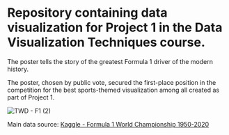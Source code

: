 # Repository containing data visualization for Project 1 in the Data Visualization Techniques course.

The poster tells the story of the greatest Formula 1 driver of the modern history.

The poster, chosen by public vote, secured the first-place position in the competition for the best sports-themed visualization among all created as part of Project 1.

![TWD - F1 (2)](https://user-images.githubusercontent.com/31191783/205520641-0e02f3e5-b55f-4c69-9359-04556c50f3d4.png)

Main data source:
[Kaggle - Formula 1 World Championship 1950-2020](https://www.kaggle.com/datasets/rohanrao/formula-1-world-championship-1950-2020?select=drivers.csv)
